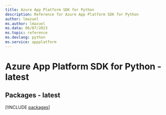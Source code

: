 ```yaml
---
title: Azure App Platform SDK for Python
description: Reference for Azure App Platform SDK for Python
author: lmazuel
ms.author: lmazuel
ms.data: 06/07/2023
ms.topic: reference
ms.devlang: python
ms.service: appplatform
---
```

# Azure App Platform SDK for Python - latest
## Packages - latest
[!INCLUDE [packages](app-platform-index.md)]